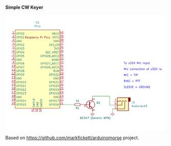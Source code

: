 #### Simple CW Keyer

![Schematic](./schematic.png)

Based on https://github.com/markfickett/arduinomorse project.
